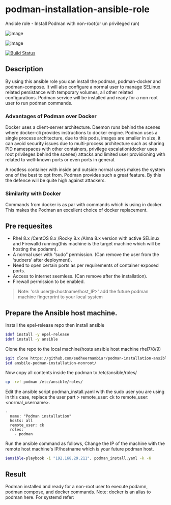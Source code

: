 # podman-installation-ansible-role
Ansible role - Install Podman with non-root(or un privileged run)

![image](https://user-images.githubusercontent.com/97512751/209323712-8c06fa62-480a-4930-bb7a-92869b271808.png)

![image](https://user-images.githubusercontent.com/97512751/209323378-4fceeec4-9b9a-4cae-9006-b95527ceff57.png)

[![Build Status](https://travis-ci.org/joemccann/dillinger.svg?branch=master)](https://travis-ci.org/joemccann/dillinger)

## Description
By using this ansible role you can install the podman, podman-docker and podman-compose. It will also configure a normal user to manage SELinux related persistance with temporary volumes, all other related configurations.
Podman service will be installed and ready for a non root user to run podman commands.

### Advantages of Podman over Docker
Docker uses a client-server architecture. Daemon runs behind the scenes where docker-cli provides instructions to docker engine.
Podman uses a single process architecture, due to this pods, images are smaller in size, it can avoid security issues due to multi-process architecture such as sharing PID namespaces with other containers, privilege escalation(docker uses root privileges behind the scenes) attacks and limited user provisioning with related to well-known ports or even ports in general.

A rootless container with inside and outside normal users makes the system one of the best to opt from. Podman provides such a great feature. By this the defence will be quite high against attackers.
### Similarity with Docker
Commands from docker is as par with commands which is using in docker. This makes the Podman an excellent choice of docker replacement.

## Pre requesites
* Rhel 8.x /CentOS 8.x /Rocky 8.x /Alma 8.x version with active SELinux and Firewalld running(this machine is the target machine which will be hosting the podamn).
* A normal user with “sudo” permission. (Can remove the user from the ‘sudoers’ after deployment).
* Need to open certain ports as per requirements of container exposed ports.
* Access to internet seemless. (Can remove after the installation).
* Firewall permission to be enabled.
> Note: 'ssh user@<hostname/host_IP>' add the future podman machine fingerprint to your local system

## Prepare the Ansible host machine.
Install the epel-release repo then install ansible
```sh
$dnf install -y epel-release
$dnf install -y ansible
```

Clone the repo to the local machine(hosts ansible host machine rhel7/8/9)
```sh
$git clone https://github.com/sudheernambiar/podman-installation-ansible-role.git
$cd ansbile-podman-installation-nonroot/
```

Now copy all contents inside the podman to /etc/ansible/roles/
```sh
cp -rvf podman /etc/ansible/roles/
```

Edit the ansible script podman_install.yaml with the sudo user you are using in this case, replace the user part > remote_user: ck to remote_user: <normal_username>.
```
-
  name: "Podman installation"
  hosts: all
  remote_user: ck
  roles:
    - podman

```
Run the ansible command as follows,
Change the IP of the machine with the remote host machine's IP/hostname which is your future podman host.
```sh
$ansible-playbook -i "192.168.29.211", podman_install.yaml -k -K
```

## Result
Podman installed and ready for a non-root user to execute podamn, podman compose, and docker commands.
Note: docker is an alias to podman here.
For systemd refer: 
